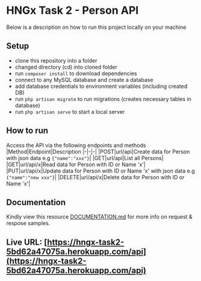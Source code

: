 # HNGx Task 2 - Person API

Below is a description on how to run this project locally on your machine

## Setup

-   clone this repository into a folder
-   changed directory (cd) into cloned folder
-   run `composer install` to download dependencies
-   connect to any MySQL database and create a database
-   add database credentials to environment variables (including created DB)
-   run `php artisan migrate` to run migrations (creates necessary tables in database)
-   run `php artisan serve` to start a local server

## How to run

Access the API via the following endpoints and methods
|Method|Endpoint|Description
|-|-|-|
|POST|url/api|Create data for Person with json data e.g `{"name":"xxx"}`|
|GET|url/api|List all Persons|
|GET|url/api/x|Read data for Person with ID or Name 'x'|
|PUT|url/api/x|Update data for Person with ID or Name 'x' with json data e.g `{"name":"new xxx"}`|
|DELETE|url/api/x|Delete data for Person with ID or Name 'x'|

## Documentation

Kindly view this resource [DOCUMENTATION.md](DOCUMENTATION.md) for more info on request & respose samples.

## Live URL: [https://hngx-task2-5bd62a47075a.herokuapp.com/api](https://hngx-task2-5bd62a47075a.herokuapp.com/api)
